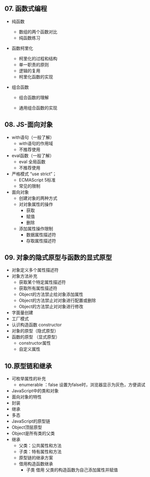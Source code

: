 ## 07. 函数式编程



- 纯函数
  - 数组的两个函数对比
  - 纯函数练习
  
- 函数柯里化
  - 柯里化的过程和结构
  - 单一职责的原则
  - 逻辑的复用
  - 柯里化函数的实现
  
- 组合函数

  - 组合函数的理解

  - 通用组合函数的实现
  
    

## 08. JS-面向对象

- with语句（一般了解）
  - with语句的作用域
  - 不推荐使用
- eval函数（一般了解）
  - eval 全局函数
  - 不推荐使用
- 严格模式 “use strict”；
  - ECMAScript 5标准
  - 常见的限制
- 面向对象
  - 创建对象的两种方式
  - 对对象属性的操作
    - 获取
    - 赋值
    - 删除
  - 添加属性操作限制
    - 数据属性描述符
    - 存取属性描述符

## 09. 对象的隐式原型与函数的显式原型

- 对象定义多个属性描述符
- 对象方法补充
  - 获取某个特定属性描述符
  - 获取所有属性描述符
  - Object的方法禁止给对象添加属性
  - Object的方法禁止对对象进行配置或删除
  - Object的方法禁止对对象进行修改
- 字面量创建
- 工厂模式
- 认识构造函数 constructor
- 对象的原型（隐式原型）
- 函数的原型 （显式原型）
  - constructor属性
  - 自定义属性


## 10.原型链和继承

- 可枚举属性的补充
  - enumerable ：false  设置为false时，浏览器显示为灰色，方便调试
-  JavaScript中的类和对象
-  面向对象的特性
  - 封装 
  - 继承
  - 多态
- JavaScript的原型链
- Object顶层原型
- Object是所有类的父类
- 继承
  - 父类：公共属性和方法
  - 子类：特有属性和方法
  - 原型链的继承方案
  - 借用构造函数继承
    - 子类 借用 父类的构造函数为自己添加属性并赋值

